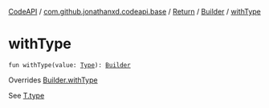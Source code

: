 [CodeAPI](../../../index.md) / [com.github.jonathanxd.codeapi.base](../../index.md) / [Return](../index.md) / [Builder](index.md) / [withType](.)

# withType

`fun withType(value: `[`Type`](http://docs.oracle.com/javase/6/docs/api/java/lang/reflect/Type.html)`): `[`Builder`](index.md)

Overrides [Builder.withType](../../-typed/-builder/with-type.md)

See [T.type](#)

